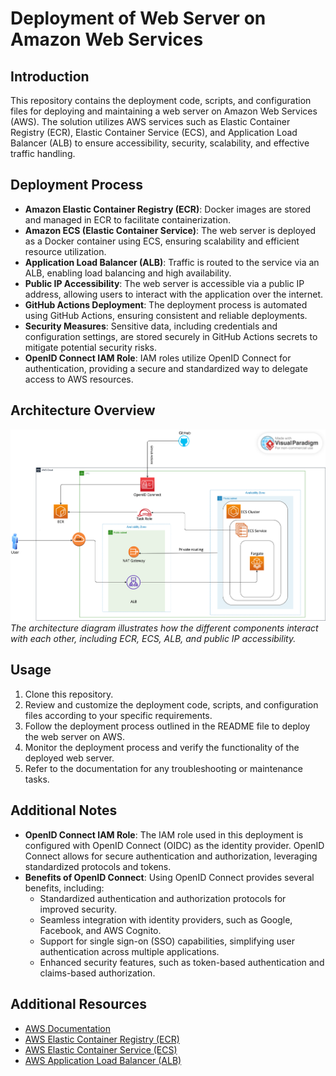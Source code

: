 # Deployment of Web Server on Amazon Web Services

## Introduction
This repository contains the deployment code, scripts, and configuration files for deploying and maintaining a web server on Amazon Web Services (AWS). The solution utilizes AWS services such as Elastic Container Registry (ECR), Elastic Container Service (ECS), and Application Load Balancer (ALB) to ensure accessibility, security, scalability, and effective traffic handling.

## Deployment Process
- **Amazon Elastic Container Registry (ECR)**: Docker images are stored and managed in ECR to facilitate containerization.
- **Amazon ECS (Elastic Container Service)**: The web server is deployed as a Docker container using ECS, ensuring scalability and efficient resource utilization.
- **Application Load Balancer (ALB)**: Traffic is routed to the service via an ALB, enabling load balancing and high availability.
- **Public IP Accessibility**: The web server is accessible via a public IP address, allowing users to interact with the application over the internet.
- **GitHub Actions Deployment**: The deployment process is automated using GitHub Actions, ensuring consistent and reliable deployments.
- **Security Measures**: Sensitive data, including credentials and configuration settings, are stored securely in GitHub Actions secrets to mitigate potential security risks.
- **OpenID Connect IAM Role**: IAM roles utilize OpenID Connect for authentication, providing a secure and standardized way to delegate access to AWS resources.

## Architecture Overview
![Architecture Diagram](./webapp.png)
*The architecture diagram illustrates how the different components interact with each other, including ECR, ECS, ALB, and public IP accessibility.*

## Usage
1. Clone this repository.
2. Review and customize the deployment code, scripts, and configuration files according to your specific requirements.
3. Follow the deployment process outlined in the README file to deploy the web server on AWS.
4. Monitor the deployment process and verify the functionality of the deployed web server.
5. Refer to the documentation for any troubleshooting or maintenance tasks.

## Additional Notes
- **OpenID Connect IAM Role**: The IAM role used in this deployment is configured with OpenID Connect (OIDC) as the identity provider. OpenID Connect allows for secure authentication and authorization, leveraging standardized protocols and tokens.
- **Benefits of OpenID Connect**: Using OpenID Connect provides several benefits, including:
  - Standardized authentication and authorization protocols for improved security.
  - Seamless integration with identity providers, such as Google, Facebook, and AWS Cognito.
  - Support for single sign-on (SSO) capabilities, simplifying user authentication across multiple applications.
  - Enhanced security features, such as token-based authentication and claims-based authorization.


## Additional Resources
- [AWS Documentation](https://docs.aws.amazon.com/)
- [AWS Elastic Container Registry (ECR)](https://aws.amazon.com/ecr/)
- [AWS Elastic Container Service (ECS)](https://aws.amazon.com/ecs/)
- [AWS Application Load Balancer (ALB)](https://aws.amazon.com/elasticloadbalancing/)
